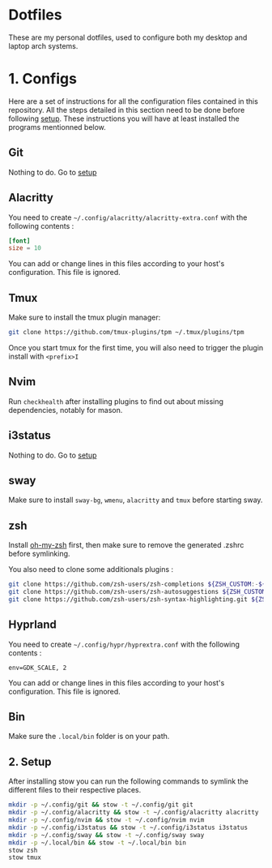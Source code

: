 # Dotfiles

These are my personal dotfiles, used to configure both my desktop and laptop arch systems.

# 1. Configs

Here are a set of instructions for all the configuration files contained in this repository. All the steps detailed in this section need to be done before following [setup](#2-setup). These instructions you will have at least installed the programs mentionned below.

## Git

Nothing to do. Go to [setup](#2-setup)

## Alacritty

You need to create `~/.config/alacritty/alacritty-extra.conf` with the following contents :

```toml
[font]
size = 10
```

You can add or change lines in this files according to your host's configuration. This file is ignored.

## Tmux

Make sure to install the tmux plugin manager:

```bash
git clone https://github.com/tmux-plugins/tpm ~/.tmux/plugins/tpm
```

Once you start tmux for the first time, you will also need to trigger the plugin install with `<prefix>I`

## Nvim

Run `checkhealth` after installing plugins to find out about missing dependencies, notably for mason.

## i3status

Nothing to do. Go to [setup](#2-setup)

## sway

Make sure to install `sway-bg`, `wmenu`, `alacritty` and `tmux` before starting sway.

## zsh

Install [oh-my-zsh](https://ohmyz.sh/#install) first, then make sure to remove the generated .zshrc before symlinking.

You also need to clone some additionals plugins :

```bash
git clone https://github.com/zsh-users/zsh-completions ${ZSH_CUSTOM:-${ZSH:-~/.oh-my-zsh}/custom}/plugins/zsh-completions
git clone https://github.com/zsh-users/zsh-autosuggestions ${ZSH_CUSTOM:-~/.oh-my-zsh/custom}/plugins/zsh-autosuggestions
git clone https://github.com/zsh-users/zsh-syntax-highlighting.git ${ZSH_CUSTOM:-~/.oh-my-zsh/custom}/plugins/zsh-syntax-highlighting
```

## Hyprland

You need to create `~/.config/hypr/hyprextra.conf` with the following contents :

```
env=GDK_SCALE, 2
```

You can add or change lines in this files according to your host's configuration. This file is ignored.

## Bin

Make sure the `.local/bin` folder is on your path.

## 2. Setup

After installing stow you can run the following commands to symlink the different files to their respective places.

```bash
mkdir -p ~/.config/git && stow -t ~/.config/git git
mkdir -p ~/.config/alacritty && stow -t ~/.config/alacritty alacritty
mkdir -p ~/.config/nvim && stow -t ~/.config/nvim nvim
mkdir -p ~/.config/i3status && stow -t ~/.config/i3status i3status
mkdir -p ~/.config/sway && stow -t ~/.config/sway sway
mkdir -p ~/.local/bin && stow -t ~/.local/bin bin
stow zsh
stow tmux
```
